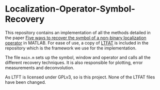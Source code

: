 # Localization-Operator-Symbol-Recovery
This repository contains an implementation of all the methods detailed in the paper [Five ways to recover the symbol of a non-binary localization operator](https://arxiv.org/abs/2301.11618) in MATLAB. For ease of use, a copy of [LTFAT](https://github.com/ltfat/ltfat) is included in the repository which is the framework we use for the implementation.

The file `main.m` sets up the symbol, window and operator and calls all the different recovery techniques. It is also responsible for plotting, error measurements and deconvolution.

As LTFT is licensed under GPLv3, so is this project. None of the LTFAT files have been changed.
